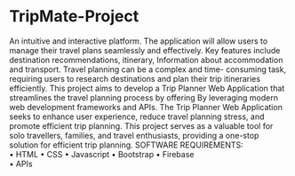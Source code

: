 # TripMate-Project
An intuitive and interactive platform. The application will allow users to manage their travel plans seamlessly and effectively. Key features include destination recommendations, itinerary, Information about accommodation and transport. Travel planning can be a complex and time- consuming task, requiring users to research destinations and plan their trip itineraries efficiently. This project aims to develop a Trip Planner Web Application that streamlines the travel planning process by offering By leveraging modern web development frameworks and APIs. The Trip Planner Web Application seeks to enhance user experience, reduce travel planning stress, and promote efficient trip planning. This project serves as a valuable tool for solo travellers, families, and travel enthusiasts, providing a one-stop solution for efficient trip planning. 
SOFTWARE REQUIREMENTS:  
•	HTML 
•	CSS 
•	Javascript 
•	Bootstrap 
•	Firebase  
•	APIs

